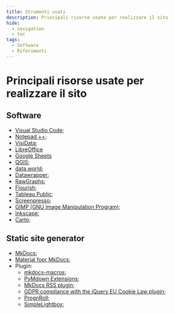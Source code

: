 ```yaml
---
title: Strumenti usati
description: Principali risorse usate per realizzare il sito
hide:
  - navigation
  - toc
tags:
  - Software
  - Riferimenti 
---
```


# Principali risorse usate per realizzare il sito

## Software
- [Visual Studio Code](https://code.visualstudio.com/);
- [Notepad ++](https://notepad-plus-plus.org/downloads/);
- [VisiData](https://www.visidata.org/);
- [LibreOffice](https://it.libreoffice.org/)
- [Google Sheets](https://docs.google.com/spreadsheets/)
- [QGIS](https://www.qgis.org/it/site/);
- [data.world](https://data.world/);
- [Datawrapper](https://www.datawrapper.de/);
- [RawGraphs](https://app.rawgraphs.io/);
- [Flourish](https://app.flourish.studio/);
- [Tableau Public](https://public.tableau.com/s/);
- [Screenpresso](https://www.screenpresso.com/);
- [GIMP (GNU Image Manipulation Program)](https://www.gimp.org/);
- [Inkscape](https://inkscape.org/it/);
- [Carto](https://carto.com/platform/);

## Static site generator
- [MkDocs](https://www.mkdocs.org/);
- [Material fopr MkDocs](https://squidfunk.github.io/mkdocs-material/);
- Plugin:
	- [mkdocs-macros](https://mkdocs-macros-plugin.readthedocs.io/en/latest/);
	- [PyMdown Extensions](https://facelessuser.github.io/pymdown-extensions/);
	- [MkDocs RSS plugin](https://guts.github.io/mkdocs-rss-plugin/);
	- [GDPR compliance with the jQuery EU Cookie Law plugin](https://www.wimagguc.com/2018/05/gdpr-compliance-with-the-jquery-eu-cookie-law-plugin/);
	- [PrognRoll](https://mburakerman.github.io/prognroll/);
	- [SimpleLightbox](https://simplelightbox.com/);





